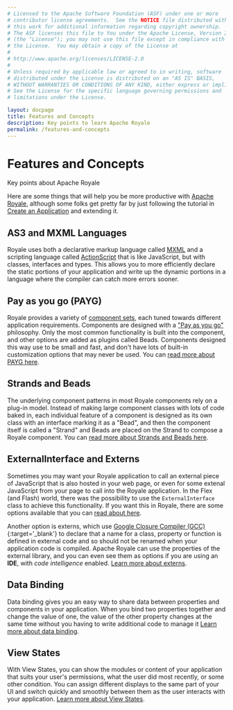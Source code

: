 ```yaml
---
# Licensed to the Apache Software Foundation (ASF) under one or more
# contributor license agreements.  See the NOTICE file distributed with
# this work for additional information regarding copyright ownership.
# The ASF licenses this file to You under the Apache License, Version 2.0
# (the "License"); you may not use this file except in compliance with
# the License.  You may obtain a copy of the License at
# 
# http://www.apache.org/licenses/LICENSE-2.0
# 
# Unless required by applicable law or agreed to in writing, software
# distributed under the License is distributed on an "AS IS" BASIS,
# WITHOUT WARRANTIES OR CONDITIONS OF ANY KIND, either express or implied.
# See the License for the specific language governing permissions and
# limitations under the License.

layout: docpage
title: Features and Concepts
description: Key points to learn Apache Royale
permalink: /features-and-concepts
---
```


# Features and Concepts

Key points about Apache Royale

Here are some things that will help you be more productive with [Apache Royale](https://royale.apache.org/), although some folks get pretty far by just following the tutorial in [Create an Application](create-an-application) and extending it.

## AS3 and MXML Languages

Royale uses both a declarative markup language called [MXML](features/mxml) and a scripting language called [ActionScript](features/as3) that is like JavaScript, but with classes, interfaces and types. This allows you to more efficiently declare the static portions of your application and write up the dynamic portions in a language where the compiler can catch more errors sooner.

## Pay as you go (PAYG)

Royale provides a variety of [component sets](./user-interface/components.html), each tuned towards different application requirements. Components are designed with a ["Pay as you go"](features/payg) philosophy. Only the most common functionality is built into the component, and other options are added as plugins called Beads. Components designed this way use to be small and fast, and don't have lots of built-in customization options that may never be used. You can [read more about PAYG here](features/payg).

## Strands and Beads

The underlying component patterns in most Royale components rely on a plug-in model. Instead of making large component classes with lots of code baked in, each individual feature of a component is designed as its own class with an interface marking it as a "Bead", and then the component itself is called a "Strand" and Beads are placed on the Strand to compose a Royale component. You can [read more about Strands and Beads here](features/strands-and-beads).

## ExternalInterface and Externs

Sometimes you may want your Royale application to call an external piece of JavaScript that is also hosted in your web page, or even for some extenal JavaScript from your page to call into the Royale application. In the Flex (and Flash) world, there was the possibility to use the `ExternalInterface` class to achieve this functionality. If you want this in Royale, there are some options available that you can [read about here](features/external-interface).

Another option is externs, which use [Google Closure Compiler (GCC)](https://developers.google.com/closure/compiler){:target='_blank'} to declare that a name for a class, property or function is defined in external code and so should not be renamed when your application code is compiled. Apache Royale can use the properties of the external library, and you can even see them as options if you are using an __IDE__, with _code intelligence_ enabled. [Learn more about externs](features/externs).

## Data Binding

Data binding gives you an easy way to share data between properties and components in your application. When you bind two properties together and change the value of one, the value of the other property changes at the same time without you having to write additional code to manage it [Learn more about data binding](features/data-binding).

## View States

With View States, you can show the modules or content of your application that suits your user's permissions, what the user did most recently, or some other condition. You can assign different displays to the same part of your UI and switch quickly and smoothly between them as the user interacts with your application. [Learn more about View States](features/view-states).
